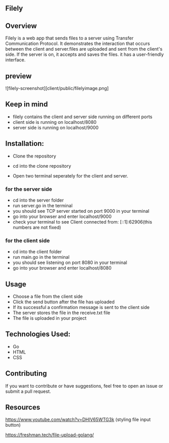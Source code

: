 

## Filely

## Overview
Filely is a web app that sends files to a server using Transfer Communication Protocol. It demonstrates  the interaction that occurs between the  client and server.files are uploaded and sent from the client's side. If the server is on, it accepts and saves the files. it has  a user-friendly interface.

## preview

![filely-screenshot][client/public/filelyimage.png]




## Keep in mind
- filely contains the client and server side running on different ports
- client side is running on localhost/8080
- server side is running on localhost/9000


## Installation:
- Clone the repository


- cd into the clone repository

- Open two terminal seperately for the client and server.

### for the server side
- cd into the server folder 
- run server.go in the terminal
-  you should see TCP server started on port 9000 in your terminal
- go into your browser and enter localhost/9000
- check your terminal to see Client connected from: [::1]:62906(this numbers are not fixed)

### for the client side
- cd into the client folder 
- run main.go in the terminal
-  you should see listening on port 8080 in your terminal
- go into your browser and enter localhost/8080



## Usage
- Choose a file from the client side
- Click the send button after the file has uploaded
- If its successful a confirmation message is sent to the client side
- The server stores the file in the receive.txt file
- The file is uploaded in your project 

## Technologies Used:
- Go
- HTML
- CSS


 ## Contributing

 If you want to contribute or have suggestions, feel free to open an issue or submit a pull request.


 ## Resources

  https://www.youtube.com/watch?v=DHlV65WTG3k (styling file input button)

  https://freshman.tech/file-upload-golang/ 

